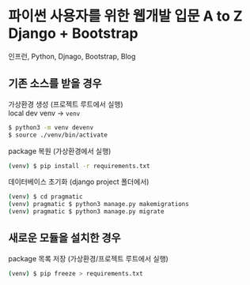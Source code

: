 # 파이썬 사용자를 위한 웹개발 입문 A to Z Django + Bootstrap

인프런, Python, Djnago, Bootstrap, Blog

## 기존 소스를 받을 경우

가상환경 생성 (프로젝트 루트에서 실행)  
local dev venv -> `venv`

```bash
$ python3 -m venv devenv
$ source ./venv/bin/activate
```

package 복원 (가상환경에서 실행)

```bash
(venv) $ pip install -r requirements.txt
```

데이터베이스 초기화 (django project 폴더에서)

```bash
(venv) $ cd pragmatic
(venv) pragmatic $ python3 manage.py makemigrations
(venv) pragmatic $ python3 manage.py migrate
```

## 새로운 모듈을 설치한 경우

package 목록 저장 (가상환경/프로젝트 루트에서 실행)

```bash
(venv) $ pip freeze > requirements.txt
```
